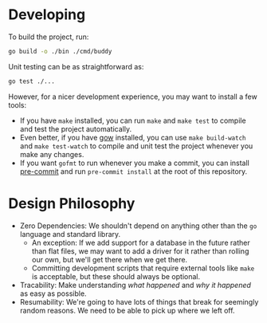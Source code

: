 # Developing

To build the project, run:

```sh
go build -o ./bin ./cmd/buddy
```

Unit testing can be as straightforward as:

```sh
go test ./...
```

However, for a nicer development experience, you may want to install a few
tools:

- If you have `make` installed, you can run `make` and `make test` to compile
  and test the project automatically.
- Even better, if you have [gow](https://github.com/mitranim/gow) installed,
  you can use `make build-watch` and `make test-watch` to compile and unit test
  the project whenever you make any changes.
- If you want `gofmt` to run whenever you make a commit, you can install
  [pre-commit](https://pre-commit.com/) and run `pre-commit install` at the
  root of this repository.

# Design Philosophy

- Zero Dependencies: We shouldn't depend on anything other than the `go`
  language and standard library.
  - An exception: If we add support for a database in the future rather than
    flat files, we may want to add a driver for it rather than rolling our own,
    but we'll get there when we get there.
  - Committing development scripts that require external tools like `make` is
    acceptable, but these should always be optional.
- Tracability: Make understanding _what happened_ and _why it happened_ as easy
  as possible.
- Resumability: We're going to have lots of things that break for seemingly
  random reasons. We need to be able to pick up where we left off.

